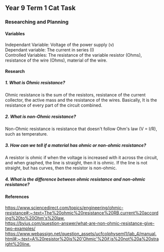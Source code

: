 <body>
  <h2>Year 9 Term 1 Cat Task</h2>
  <h3>Researching and Planning</h3>
  <h4>Variables</h4>
  <p>Independant Variable: Voltage of the power supply (v)<br>Dependant variable: The current in series (I)<br>Controlled Variables: The resistance of the variable resistor (Ohms), resistance of the wire (Ohms), material of the wire.</p>
  <h4>Research</h4>
  <h5>1. What is Ohmic resistance?</h5>
  <p>Ohmic resistance is the sum of the resistors, resistance of the current collector, the active mass and the resistance of the wires. Basically, It is the resistance of every part of the circuit combined.</p>
  <h5>2. What is non-Ohmic resistance?</h5>
  <p>Non-Ohmic resistance is resistance that doesn't follow Ohm's law (V = I/R), such as temperature.</p>
  <h5>3. How can we tell if a material has ohmic or non-ohmic resistance?</h5>
  <p>A resistor is ohmic if when the voltage is increased with it across the circuit, and when graphed, the line is straight, then it is ohmic. If the line is not straight, but has curves, then the resistor is non-ohmic.</p>
  <h5>4. What is the difference between ohmic resistance and non-ohmic resistance?</h5>
  <p>
  <h4>References</h4>
  <p><a href="https://www.sciencedirect.com/topics/engineering/ohmic-resistance#:~:text=The%20ohmic%20resistance%20RB,current%20according%20to%20Ohm's%20law.">https://www.sciencedirect.com/topics/engineering/ohmic-resistance#:~:text=The%20ohmic%20resistance%20RB,current%20according%20to%20Ohm's%20law.</a><br><a href="https://byjus.com/question-answer/what-are-non-ohmic-resistance-give-two-examples/">https://byjus.com/question-answer/what-are-non-ohmic-resistance-give-two-examples/</a><br><a href="https://www.webassign.net/question_assets/ucfcolphyseml1/lab_4/manual.html#:~:text=A%20resistor%20is%20'Ohmic'%20if,is%20not%20a%20straight%20line.">https://www.webassign.net/question_assets/ucfcolphyseml1/lab_4/manual.html#:~:text=A%20resistor%20is%20'Ohmic'%20if,is%20not%20a%20straight%20line.</a></p>
</body>